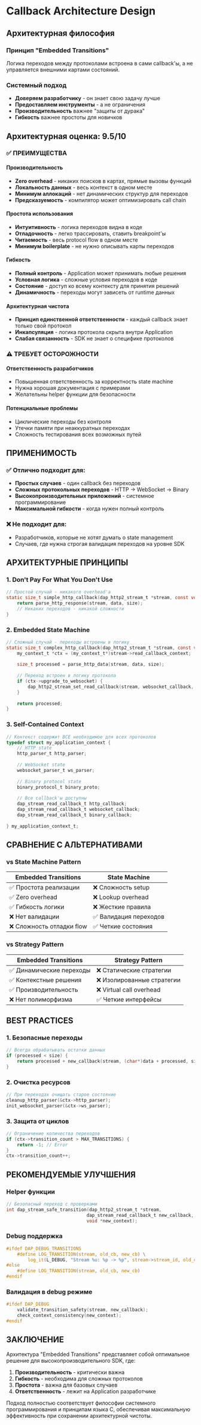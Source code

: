 # Callback Architecture Design

## Архитектурная философия

### Принцип "Embedded Transitions"
Логика переходов между протоколами встроена в сами callback'ы, а не управляется внешними картами состояний.

### Системный подход
- **Доверяем разработчику** - он знает свою задачу лучше
- **Предоставляем инструменты** - а не ограничения  
- **Производительность** важнее "защиты от дурака"
- **Гибкость** важнее простоты для новичков

## Архитектурная оценка: 9.5/10

### ✅ ПРЕИМУЩЕСТВА

#### Производительность
- **Zero overhead** - никаких поисков в картах, прямые вызовы функций
- **Локальность данных** - весь контекст в одном месте
- **Минимум аллокаций** - нет динамических структур для переходов
- **Предсказуемость** - компилятор может оптимизировать call chain

#### Простота использования
- **Интуитивность** - логика переходов видна в коде
- **Отладочность** - легко трассировать, ставить breakpoint'ы
- **Читаемость** - весь protocol flow в одном месте
- **Минимум boilerplate** - не нужно описывать карты переходов

#### Гибкость
- **Полный контроль** - Application может принимать любые решения
- **Условная логика** - сложные условия переходов в коде
- **Состояние** - доступ ко всему контексту для принятия решений
- **Динамичность** - переходы могут зависеть от runtime данных

#### Архитектурная чистота
- **Принцип единственной ответственности** - каждый callback знает только свой протокол
- **Инкапсуляция** - логика протокола скрыта внутри Application
- **Слабая связанность** - SDK не знает о специфике протоколов

### ⚠️ ТРЕБУЕТ ОСТОРОЖНОСТИ

#### Ответственность разработчиков
- Повышенная ответственность за корректность state machine
- Нужна хорошая документация с примерами
- Желательны helper функции для безопасности

#### Потенциальные проблемы
- Циклические переходы без контроля
- Утечки памяти при неаккуратных переходах
- Сложность тестирования всех возможных путей

## ПРИМЕНИМОСТЬ

### ✅ Отлично подходит для:
- **Простых случаев** - один callback без переходов
- **Сложных протокольных переходов** - HTTP → WebSocket → Binary
- **Высокопроизводительных приложений** - системное программирование
- **Максимальной гибкости** - когда нужен полный контроль

### ❌ Не подходит для:
- Разработчиков, которые не хотят думать о state management
- Случаев, где нужна строгая валидация переходов на уровне SDK

## АРХИТЕКТУРНЫЕ ПРИНЦИПЫ

### 1. Don't Pay For What You Don't Use
```c
// Простой случай - никакого overhead'а
static size_t simple_http_callback(dap_http2_stream_t *stream, const void *data, size_t size) {
    return parse_http_response(stream, data, size);
    // Никаких переходов - никакой сложности
}
```

### 2. Embedded State Machine
```c
// Сложный случай - переходы встроены в логику
static size_t complex_http_callback(dap_http2_stream_t *stream, const void *data, size_t size) {
    my_context_t *ctx = (my_context_t*)stream->read_callback_context;
    
    size_t processed = parse_http_data(stream, data, size);
    
    // Переход встроен в логику протокола
    if (ctx->upgrade_to_websocket) {
        dap_http2_stream_set_read_callback(stream, websocket_callback, ctx);
    }
    
    return processed;
}
```

### 3. Self-Contained Context
```c
// Контекст содержит ВСЕ необходимое для всех протоколов
typedef struct my_application_context {
    // HTTP state
    http_parser_t http_parser;
    
    // WebSocket state  
    websocket_parser_t ws_parser;
    
    // Binary protocol state
    binary_protocol_t binary_proto;
    
    // Все callback'ы доступны
    dap_stream_read_callback_t http_callback;
    dap_stream_read_callback_t websocket_callback;
    dap_stream_read_callback_t binary_callback;
    
} my_application_context_t;
```

## СРАВНЕНИЕ С АЛЬТЕРНАТИВАМИ

### vs State Machine Pattern
| Embedded Transitions | State Machine |
|---------------------|---------------|
| ✅ Простота реализации | ❌ Сложность setup |
| ✅ Zero overhead | ❌ Lookup overhead |
| ✅ Гибкость логики | ❌ Жесткие правила |
| ❌ Нет валидации | ✅ Валидация переходов |
| ❌ Сложность отладки flow | ✅ Четкие состояния |

### vs Strategy Pattern
| Embedded Transitions | Strategy Pattern |
|---------------------|------------------|
| ✅ Динамические переходы | ❌ Статические стратегии |
| ✅ Контекстные решения | ❌ Изолированные стратегии |
| ✅ Производительность | ❌ Virtual call overhead |
| ❌ Нет полиморфизма | ✅ Четкие интерфейсы |

## BEST PRACTICES

### 1. Безопасные переходы
```c
// Всегда обрабатывать остатки данных
if (processed < size) {
    return processed + new_callback(stream, (char*)data + processed, size - processed);
}
```

### 2. Очистка ресурсов
```c
// При переходах очищать старое состояние
cleanup_http_parser(&ctx->http_parser);
init_websocket_parser(&ctx->ws_parser);
```

### 3. Защита от циклов
```c
// Ограничение количества переходов
if (ctx->transition_count > MAX_TRANSITIONS) {
    return -1; // Error
}
ctx->transition_count++;
```

## РЕКОМЕНДУЕМЫЕ УЛУЧШЕНИЯ

### Helper функции
```c
// Безопасный переход с проверками
int dap_stream_safe_transition(dap_http2_stream_t *stream, 
                              dap_stream_read_callback_t new_callback,
                              void *new_context);
```

### Debug поддержка
```c
#ifdef DAP_DEBUG_TRANSITIONS
    #define LOG_TRANSITION(stream, old_cb, new_cb) \
        log_it(L_DEBUG, "Stream %u: %p -> %p", stream->stream_id, old_cb, new_cb)
#else
    #define LOG_TRANSITION(stream, old_cb, new_cb)
#endif
```

### Валидация в debug режиме
```c
#ifdef DAP_DEBUG
    validate_transition_safety(stream, new_callback);
    check_context_consistency(new_context);
#endif
```

## ЗАКЛЮЧЕНИЕ

Архитектура "Embedded Transitions" представляет собой оптимальное решение для высокопроизводительного SDK, где:

1. **Производительность** - критически важна
2. **Гибкость** - необходима для сложных протоколов  
3. **Простота** - важна для базовых случаев
4. **Ответственность** - лежит на Application разработчике

Подход полностью соответствует философии системного программирования и принципам языка C, обеспечивая максимальную эффективность при сохранении архитектурной чистоты. 